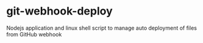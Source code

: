# git-webhook-deploy
 Nodejs application and linux shell script to manage auto deployment of files from GitHub webhook
